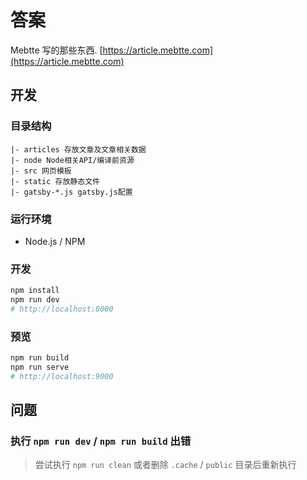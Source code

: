 # 答案

Mebtte 写的那些东西. [https://article.mebtte.com](https://article.mebtte.com)

## 开发

### 目录结构

```
|- articles 存放文章及文章相关数据
|- node Node相关API/编译前资源
|- src 网页模板
|- static 存放静态文件
|- gatsby-*.js gatsby.js配置
```

### 运行环境

- Node.js / NPM

### 开发

```bash
npm install
npm run dev
# http://localhost:8000
```

### 预览

```bash
npm run build
npm run serve
# http://localhost:9000
```

## 问题

### 执行 `npm run dev` / `npm run build` 出错

> 尝试执行 `npm run clean` 或者删除 `.cache` / `public` 目录后重新执行
